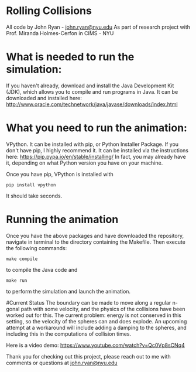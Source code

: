 # Rolling Collisions
All code by John Ryan - john.ryan@nyu.edu
As part of research project with Prof. Miranda Holmes-Cerfon in CIMS - NYU
# What is needed to run the simulation:
If you haven't already, download and install the Java Development Kit (JDK), which allows you to compile and run programs in Java. It can be downloaded and installed here: http://www.oracle.com/technetwork/java/javase/downloads/index.html

# What you need to run the animation:
VPython. It can be installed with pip, or Python Installer Package. If you don't have pip, I highly recommend it. It can be installed via the instructions here: https://pip.pypa.io/en/stable/installing/
In fact, you may already have it, depending on what Python version you have on your machine. 

Once you have pip, VPython is installed with 

```pip install vpython```

It should take seconds.
# Running the animation
Once you have the above packages and have downloaded the repository, navigate in terminal to the directory containing the Makefile. Then execute the following commands:

```make compile```

to compile the Java code and 

```make run```

to perform the simulation and launch the animation.

#Current Status
The boundary can be made to move along a regular n-gonal path with some velocity, and the physics of the collisions have been worked out for this. The current problem: energy is not conserved in this setting, so the velocity of the spheres can and does explode. An upcoming attempt at a workaround will include adding a damping to the spheres, and including this in the computations of collision times.

Here is a video demo: https://www.youtube.com/watch?v=Qc0Vp8sCNq4

Thank you for checking out this project, please reach out to me with comments or questions at john.ryan@nyu.edu
